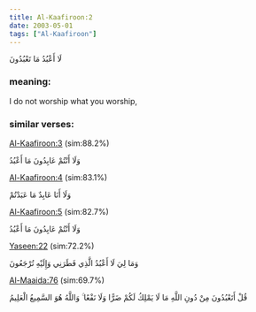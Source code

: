 ```yaml
---
title: Al-Kaafiroon:2
date: 2003-05-01
tags: ["Al-Kaafiroon"]
---
```

لَا أَعْبُدُ مَا تَعْبُدُونَ
### meaning: 
I do not worship what you worship,
### similar verses: 

[Al-Kaafiroon:3](/109/3) (sim:88.2%)

وَلَا أَنْتُمْ عَابِدُونَ مَا أَعْبُدُ

[Al-Kaafiroon:4](/109/4) (sim:83.1%)

وَلَا أَنَا عَابِدٌ مَا عَبَدْتُمْ

[Al-Kaafiroon:5](/109/5) (sim:82.7%)

وَلَا أَنْتُمْ عَابِدُونَ مَا أَعْبُدُ

[Yaseen:22](/36/22) (sim:72.2%)

وَمَا لِيَ لَا أَعْبُدُ الَّذِي فَطَرَنِي وَإِلَيْهِ تُرْجَعُونَ

[Al-Maaida:76](/5/76) (sim:69.7%)

قُلْ أَتَعْبُدُونَ مِنْ دُونِ اللَّهِ مَا لَا يَمْلِكُ لَكُمْ ضَرًّا وَلَا نَفْعًا ۚ وَاللَّهُ هُوَ السَّمِيعُ الْعَلِيمُ
